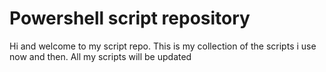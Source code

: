 # Powershell script repository
Hi and welcome to my script repo.
This is my collection of the scripts i use now and then.
All my scripts will be updated 